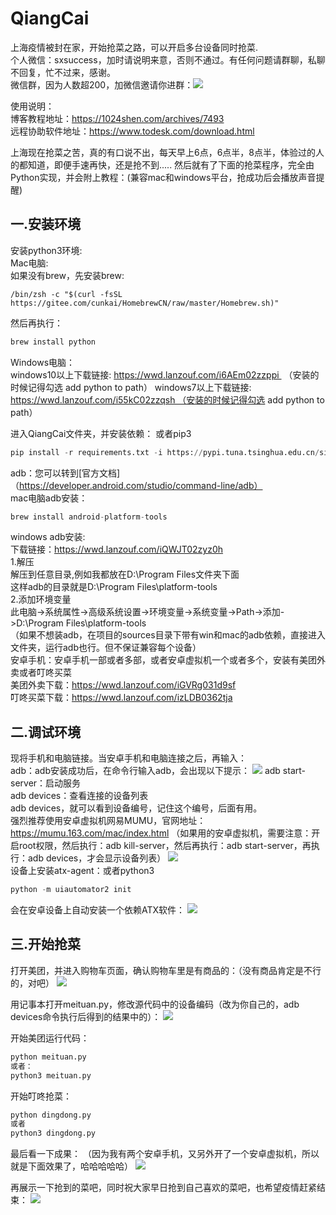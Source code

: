# QiangCai
上海疫情被封在家，开始抢菜之路，可以开启多台设备同时抢菜.  
个人微信：sxsuccess，加时请说明来意，否则不通过。有任何问题请群聊，私聊不回复，忙不过来，感谢。  
微信群，因为人数超200，加微信邀请你进群：![](https://1024shen.com/wp-content/uploads/2022/04/2022041203275121.jpg)


使用说明：  
博客教程地址：https://1024shen.com/archives/7493  
远程协助软件地址：https://www.todesk.com/download.html


上海现在抢菜之苦，真的有口说不出，每天早上6点，6点半，8点半，体验过的人的都知道，即便手速再快，还是抢不到.....
然后就有了下面的抢菜程序，完全由Python实现，并会附上教程：(兼容mac和windows平台，抢成功后会播放声音提醒)


## 一.安装环境
安装python3环境:  
Mac电脑:   
如果没有brew，先安装brew:
```
/bin/zsh -c "$(curl -fsSL https://gitee.com/cunkai/HomebrewCN/raw/master/Homebrew.sh)"
```
然后再执行：
```python
brew install python
```
Windows电脑：  
windows10以上下载链接: https://wwd.lanzouf.com/i6AEm02zzppi  （安装的时候记得勾选 add python to path）
windows7以上下载链接: https://wwd.lanzouf.com/i55kC02zzqsh （安装的时候记得勾选 add python to path）

进入QiangCai文件夹，并安装依赖： 或者pip3
```python
pip install -r requirements.txt -i https://pypi.tuna.tsinghua.edu.cn/simple
```

adb：您可以转到[官方文档]（https://developer.android.com/studio/command-line/adb）  
mac电脑adb安装：
```python
brew install android-platform-tools  
```
windows adb安装:   
下载链接：https://wwd.lanzouf.com/iQWJT02zyz0h  
1.解压  
解压到任意目录,例如我都放在D:\Program Files文件夹下面   
这样adb的目录就是D:\Program Files\platform-tools  
2.添加环境变量  
此电脑->系统属性->高级系统设置->环境变量->系统变量->Path->添加->D:\Program Files\platform-tools  
（如果不想装adb，在项目的sources目录下带有win和mac的adb依赖，直接进入文件夹，运行adb也行。但不保证兼容每个设备）  
安卓手机：安卓手机一部或者多部，或者安卓虚拟机一个或者多个，安装有美团外卖或者叮咚买菜  
美团外卖下载：https://wwd.lanzouf.com/iGVRg031d9sf  
叮咚买菜下载：https://wwd.lanzouf.com/izLDB0362tja  

## 二.调试环境
现将手机和电脑链接。当安卓手机和电脑连接之后，再输入：  
adb：adb安装成功后，在命令行输入adb，会出现以下提示：
![](https://img-blog.csdnimg.cn/140a1fc0bd3d44a1a226ee3fee6b9a89.png)
adb start-server：启动服务   
adb devices：查看连接的设备列表    
adb devices，就可以看到设备编号，记住这个编号，后面有用。    
强烈推荐使用安卓虚拟机网易MUMU，官网地址：https://mumu.163.com/mac/index.html
（如果用的安卓虚拟机，需要注意：开启root权限，然后执行：adb kill-server，然后再执行：adb start-server，再执行：adb devices，才会显示设备列表）
![](https://img-blog.csdnimg.cn/ae2e00c88c6a473f80946d07d5677ce0.png)  
设备上安装atx-agent：或者python3
```python
python -m uiautomator2 init 
```
会在安卓设备上自动安装一个依赖ATX软件：
![](https://img-blog.csdnimg.cn/4349aac9a9334b629141628e94bf8c84.png)
  
## 三.开始抢菜
打开美团，并进入购物车页面，确认购物车里是有商品的：（没有商品肯定是不行的，对吧）
![](https://img-blog.csdnimg.cn/abc35dbaedc044b9b11e42f0d5f35313.png)

用记事本打开meituan.py，修改源代码中的设备编码（改为你自己的，adb devices命令执行后得到的结果中的）：
![](https://img-blog.csdnimg.cn/834563085e7046d0b4117d802da639a3.png)

开始美团运行代码：
```python
python meituan.py
或者：
python3 meituan.py
```

开始叮咚抢菜：
```python
python dingdong.py
或者
python3 dingdong.py
```

最后看一下成果：
（因为我有两个安卓手机，又另外开了一个安卓虚拟机，所以就是下面效果了，哈哈哈哈哈）
![](https://img-blog.csdnimg.cn/a561fae90f80420c9be3ae9ee9560da7.gif)

再展示一下抢到的菜吧，同时祝大家早日抢到自己喜欢的菜吧，也希望疫情赶紧结束：
![](https://img-blog.csdnimg.cn/86b6a70bdd14416e868ac566cea08657.png)
